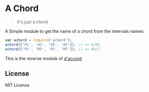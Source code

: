 # A Chord

> It's just a chord

A Simple module to get the name of a chord from the intervals names:

```js
var achord = require('achord');
achord(['P1', 'm3', 'd5', 'm7']); // => m7b5
achord(['P1', 'M3', 'P5', 'M7']); // => Maj7
```

This is the reverse module of [d'accord](https://github.com/saebekassebil/daccord)

## License

MIT License
